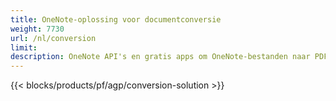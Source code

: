 ```yaml
---
title: OneNote-oplossing voor documentconversie 
weight: 7730
url: /nl/conversion
limit: 
description: OneNote API's en gratis apps om OneNote-bestanden naar PDF, afbeeldingen en HTML te converteren
---
```


{{< blocks/products/pf/agp/conversion-solution >}} 